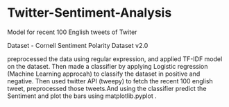 # Twitter-Sentiment-Analysis
Model for recent 100 English tweets of Twiter

Dataset - Cornell Sentiment Polarity Dataset v2.0

preprocessed the data using regular expression, and applied TF-IDF model on the dataset.
Then made a classifier by applying Logistic regression (Machine Learning approcah) to classify the dataset in positive and negative.
Then used twitter API (tweepy) to fetch the recent 100 english tweet, preprocessed those tweets.And using the classifier predict
the Sentiment and plot the bars using matplotlib.pyplot .
